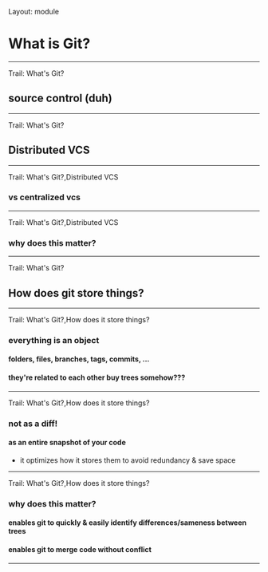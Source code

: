 Layout: module

# What is Git?

---

Trail: What's Git?

## source control (duh)

---

Trail: What's Git?

## Distributed VCS

---

Trail: What's Git?,Distributed VCS

### vs centralized vcs

---

Trail: What's Git?,Distributed VCS

### why does this matter?

---

Trail: What's Git?

## How does git store things?

---

Trail: What's Git?,How does it store things?

### everything is an object

#### folders, files, branches, tags, commits, ...

#### they're related to each other buy trees somehow???

---

Trail: What's Git?,How does it store things?

### not as a diff!

#### as an entire snapshot of your code

- it optimizes how it stores them to avoid redundancy & save space

---

Trail: What's Git?,How does it store things?

### why does this matter?

#### enables git to quickly & easily identify differences/sameness between trees

#### enables git to merge code without conflict

---

